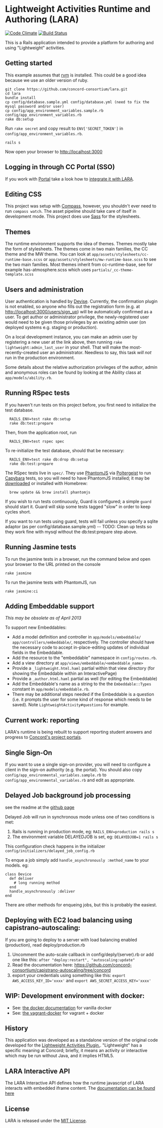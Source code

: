 # Lightweight Activities Runtime and Authoring (LARA)

[![Code Climate](https://codeclimate.com/github/concord-consortium/lara.png)](https://codeclimate.com/github/concord-consortium/lara)
[![Build Status](https://travis-ci.org/concord-consortium/lara.png?branch=master)](https://travis-ci.org/concord-consortium/lara)

This is a Rails application intended to provide a platform for authoring and using "Lightweight" activities.

## Getting started
This example assumes that [rvm](https://rvm.io/) is installed. This
 could be a good idea because we use an older version of ruby.

    git clone https://github.com/concord-consortium/lara.git
    cd lara
    bundle install
    cp config/database.sample.yml config/database.yml (need to fix the mysql password and/or user)
    cp config/app_environment_variables.sample.rb config/app_environment_variables.rb
    rake db:setup
    
Run `rake secret` and copy result to `ENV['SECRET_TOKEN']` in `config/app_environment_variables.rb`.
   
    rails s

Now open your browser to [http://localhost:3000](http://localhost:3000)

## Logging in through CC Portal (SSO)

If you work with [Portal](https://github.com/concord-consortium/rigse) take a look how to [integrate it with LARA](https://github.com/concord-consortium/rigse/blob/master/README.md#sso-clients-and-lara-authoring-integration).

## Editing CSS

This project was setup with [Compass](http://compass-style.org/), however, you shouldn't ever need to run `compass watch`. The asset pipeline should take care of itself in development mode.
This project does use [Sass](http://sass-lang.com/) for the stylesheets.

## Themes

The runtime environment supports the idea of themes. Themes mostly take
the form of stylesheets. The themes come in two main families, the CC
theme and the MW theme. You can look at `app/assets/stylesheets/cc-runtime-base.scss` or `app/assets/stylesheets/mw-runtime-base.scss` to see the two main families. Most themes inherit from cc-runtime-base, see for example has-atmosphere.scss which uses `partials/_cc-theme-template.scss`


## Users and administration
User authentication is handled by [Devise](https://github.com/plataformatec/devise). Currently, the confirmation plugin is not enabled, so anyone who fills out the registration form (e.g. at [http://localhost:3000/users/sign_up](http://localhost:3000/users/sign_up)) will be automatically confirmed as a user. To get author or administrator privilege, the newly-registered user would need to be given those privileges by an existing admin user (on deployed systems e.g. staging or production).

On a local development instance, you can make an admin user by registering a new user at the link above, then running `rake lightweight:admin_last_user` in your shell. That will make the most-recently-created user an administrator. Needless to say, this task *will not* run in the production environment.

Some details about the relative authorization privileges of the author, admin and anonymous roles can be found by looking at the Ability class at `app/models/ability.rb`.

## Running RSpec tests
If you haven't run tests on this project before, you first need to initialize the test database.

      RAILS_ENV=test rake db:setup
      rake db:test:prepare

Then, from the application root, run

      RAILS_ENV=test rspec spec

To re-initialize the test database, should that be necessary:

      RAILS_ENV=test rake db:drop db:setup
      rake db:test:prepare

The RSpec tests live in `spec/`. They use [PhantomJS](http://phantomjs.org/) via [Poltergeist](https://github.com/jonleighton/poltergeist) to run [Capybara](http://jnicklas.github.io/capybara/) tests, so you will need to have PhantomJS installed; it may be [downloaded](http://phantomjs.org/download.html) or installed with Homebrew:

      brew update && brew install phantomjs

If you wish to run tests continuously, Guard is configured; a simple `guard` should start it. Guard will skip some tests tagged "slow" in order to keep cycles short.

If you want to run tests using guard, tests will fail unless you
specify a sqlite adaptor (as per config/database.sample.yml) -- TODO:
Clean up tests so they work fine with mysql without the db:test:prepare
step above.

## Running Jasmine tests
To run the jasmine tests in a browser, run the command below and open your browser to the URL printed on the console

    rake jasmine

To run the jasmine tests with PhantomJS, run

    rake jasmine:ci

## Adding Embeddable support
_This may be obsolete as of April 2013_

To support new Embeddables:

* Add a model definition and controller in `app/models/embeddable/` `app/controllers/embeddable/`, respectively. The controller should have the necessary code to accept in-place-editing updates of individual fields in the Embeddable.
* Add the resource to the "embeddable" namespace in `config/routes.rb`.
* Add a view directory at `app/views/embeddable/<embeddable_name>`
* Provide a `_lightweight.html.haml` partial within that view directory (for showing the Embeddable within an InteractivePage)
* Provide a `_author.html.haml` partial as well (for editing the Embeddable)
* Add the Embeddable's name as a string to the the `Embeddable::Types` constant in `app/models/embeddable.rb`.
* There may be additional steps needed if the Embeddable is a question (i.e. it prompts the user for some kind of response which needs to be saved). Note `LightweightActivity#questions` for example.

## Current work: reporting
LARA's runtime is being rebuilt to support reporting student answers and progress to [Concord's project portals](https://github.com/concord-consortium/rigse).

## Single Sign-On
If you want to use a single sign-on provider, you will need to configure a client in the sign-on authority (e.g. the portal). You should also copy `config/app_environmental_variables.sample.rb` to  `config/app_environmental_variables.rb` and edit as appropriate.

## Delayed Job background job processing

see the readme at the [github page](https://github.com/collectiveidea/delayed_job)

Delayed Job will run in synchronous mode unless one of two conditions is
met:

   1. Rails is running in production mode, eg: `RAILS_ENV=production rails s`
   2. The environment variable DELAYEDJOB is set, eg: `DELAYEDJOB=1 rails s`

This configuration check happens in the initializer `config/initializers/delayed_job_config.rb`

To enque a job simply add `handle_asynchronously :method_name` to your models. eg:

    class Device
      def deliver
        # long running method
      end
      handle_asynchronously :deliver
    end

There are other methods for enqueing jobs, but this is probably the easiest.


## Deploying with EC2 load balancing using capistrano-autoscaling:

If you are going to deploy to a server with load balancing enabled (production), read deploy/production.rb

  1. Uncomment the auto-scale callback in config/deply/(server).rb or add one like this:
  `after "deploy:restart", "autoscaling:update"`
  2. Read the documentation here: https://github.com/concord-consortium/capistrano-autoscaling/tree/concord
  3. export your credentials using something like this:
  `export AWS_ACCESS_KEY_ID='xxxx'` and
  `export AWS_SECRET_ACCESS_KEY='xxxx'`


## WIP: Development environment with docker:

* See: [the docker documentation](documentation/dockerdev.md) for vanilla docker
* See: [the vagrant-docker](documentation/vagrant-docker.md) for vagrant + docker

## History

This application was developed as a standalone version of the original code developed for the [Lightweight Activities Plugin.](https://github.com/concord-consortium/lightweight-activities-plugin). "Lightweight" has a specific meaning at Concord; briefly, it means an activity or interactive which may be run without Java, and it implies HTML5.


## LARA Interactive API

The LARA Interactive API defines how the runtime javascript of LARA interacts with embedded iframe content. The [documentation can be found here](http://concord-consortium.github.io/lara-interactive-api/docs/)

## License

LARA is released under the [MIT License](LICENSE).
